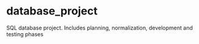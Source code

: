 # database_project
SQL database project. Includes planning, normalization, development and testing phases
